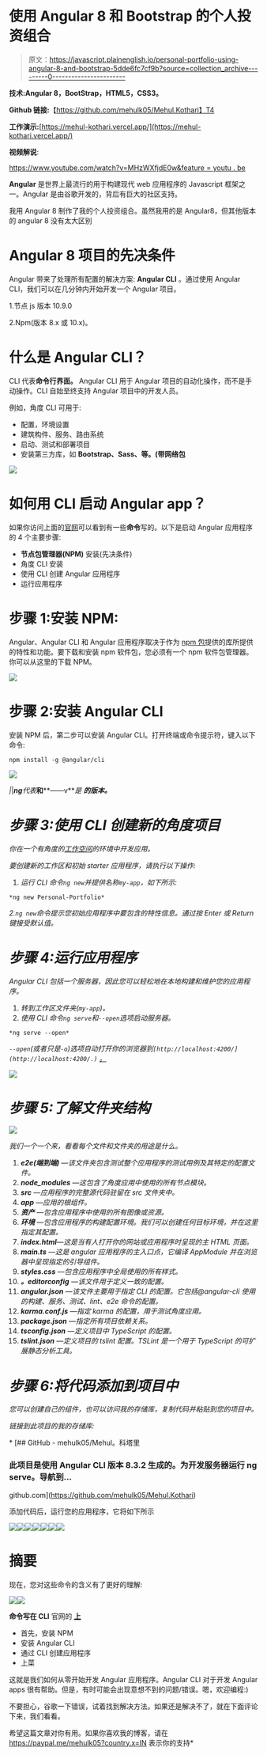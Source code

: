 # 使用 Angular 8 和 Bootstrap 的个人投资组合

> 原文：<https://javascript.plainenglish.io/personal-portfolio-using-angular-8-and-bootstrap-5dde6fc7cf9b?source=collection_archive---------0----------------------->

**技术:Angular 8，BootStrap，HTML5，CSS3。**

**Github 链接:**【https://github.com/mehulk05/Mehul.Kothari】T4

**工作演示:**[https://mehul-kothari.vercel.app/](https://mehul-kothari.vercel.app/)

**视频解说**:

[https://www.youtube.com/watch?v=MHzWXfjdE0w&feature = youtu . be](https://www.youtube.com/watch?v=MHzWXfjdE0w&feature=youtu.be)

**Angular** 是世界上最流行的用于构建现代 web 应用程序的 Javascript 框架之一。Angular 是由谷歌开发的，背后有巨大的社区支持。

我用 Angular 8 制作了我的个人投资组合。虽然我用的是 Angular8，但其他版本的 angular 8 没有太大区别

# Angular 8 项目的先决条件

Angular 带来了处理所有配置的解决方案: **Angular CLI** 。通过使用 Angular CLI，我们可以在几分钟内开始开发一个 Angular 项目。

1.节点 js 版本 10.9.0

2.Npm(版本 8.x 或 10.x)。

# 什么是 Angular CLI？

CLI 代表**命令行界面。** Angular CLI 用于 Angular 项目的自动化操作，而不是手动操作。CLI 自始至终支持 Angular 项目中的开发人员。

例如，角度 CLI 可用于:

*   配置，环境设置
*   建筑构件、服务、路由系统
*   启动、测试和部署项目
*   安装第三方库，如 **Bootstrap、Sass、**等。(带**网络包**

![](img/bfbb9200b236267ade91c122a42fef72.png)

# 如何用 CLI 启动 Angular app？

如果你访问上面的[官网](https://cli.angular.io/)可以看到有一些**命令**写的。以下是启动 Angular 应用程序的 4 个主要步骤:

*   **节点包管理器(NPM)** 安装(先决条件)
*   角度 CLI 安装
*   使用 CLI 创建 Angular 应用程序
*   运行应用程序

# 步骤 1:安装 NPM:

Angular、Angular CLI 和 Angular 应用程序取决于作为 [npm 包](https://docs.npmjs.com/getting-started/what-is-npm)提供的库所提供的特性和功能。要下载和安装 npm 软件包，您必须有一个 npm 软件包管理器。你可以从这里的下载 NPM。

![](img/35da07c11e12b702b3bde4792c57b67c.png)

# 步骤 2:安装 Angular CLI

安装 NPM 后，第二步可以安装 Angular CLI。打开终端或命令提示符，键入以下命令:

```
npm install -g @angular/cli
```

![](img/80ef3ccdc9bf29c1d9907da236207eb1.png)

*|*|***ng****代表***和****——v****是* ***的版本。****

# *步骤 3:使用 CLI 创建新的角度项目*

*你在一个有角度的[工作空间](https://angular.io/guide/glossary#workspace)的环境中开发应用。*

*要创建新的工作区和初始 starter 应用程序，请执行以下操作:*

1.  *运行 CLI 命令`ng new`并提供名称`my-app`，如下所示:*

```
*ng new Personal-Portfolio*
```

*2.`ng new`命令提示您初始应用程序中要包含的特性信息。通过按 Enter 或 Return 键接受默认值。*

# *步骤 4:运行应用程序*

*Angular CLI 包括一个服务器，因此您可以轻松地在本地构建和维护您的应用程序。*

1.  *转到工作区文件夹(`my-app`)。*
2.  *使用 CLI 命令`ng serve`和`--open`选项启动服务器。*

```
*ng serve --open*
```

*`--open`(或者只是`-o`)选项自动打开你的浏览器到`[http://localhost:4200/](http://localhost:4200/.)` [。](http://localhost:4200/.)*

*![](img/002d558a5d8dc6153d1968dc68f6c1bb.png)*

# *步骤 5:了解文件夹结构*

*![](img/1840dafb438d54a6f50732b7dadfa87b.png)*

*我们一个一个来，看看每个文件和文件夹的用途是什么。*

1.  ***e2e(端到端)** —该文件夹包含测试整个应用程序的测试用例及其特定的配置文件。*
2.  ***node_modules** —这包含了角度应用中使用的所有节点模块。*
3.  ***src** —应用程序的完整源代码驻留在 src 文件夹中。*
4.  ***app** —应用的根组件。*
5.  ***资产** —包含应用程序中使用的所有图像或资源。*
6.  ***环境** —包含应用程序的构建配置环境。我们可以创建任何目标环境，并在这里指定其配置。*
7.  ***index.html**—这是当有人打开你的网站或应用程序时呈现的主 HTML 页面。*
8.  ***main.ts** —这是 angular 应用程序的主入口点，它编译 AppModule 并在浏览器中呈现指定的引导组件。*
9.  ***styles.css** —包含应用程序中全局使用的所有样式。*
10.  ***。editorconfig** —该文件用于定义一致的配置。*
11.  ***angular.json** —该文件主要用于指定 CLI 的配置。它包括@angular-cli 使用的构建、服务、测试、lint、e2e 命令的配置。*
12.  ***karma.conf.js** —指定 karma 的配置，用于测试角度应用。*
13.  ***package.json** —指定所有项目依赖关系。*
14.  ***tsconfig.json** —定义项目中 TypeScript 的配置。*
15.  ***tslint.json** —定义项目的 tslint 配置。TSLint 是一个用于 TypeScript 的可扩展静态分析工具。*

# *步骤 6:将代码添加到项目中*

*您可以创建自己的组件，也可以访问我的存储库，复制代码并粘贴到您的项目中。*

*链接到此项目的我的存储库:*

*[](https://github.com/mehulk05/Mehul.Kothari) [## GitHub - mehulk05/Mehul。科塔里

### 此项目是使用 Angular CLI 版本 8.3.2 生成的。为开发服务器运行 ng serve。导航到…

github.com](https://github.com/mehulk05/Mehul.Kothari) 

添加代码后，运行您的应用程序，它将如下所示

![](img/a47c099813eb18f2b66d6c619feb82ae.png)![](img/655fb5f6059fb66c71507b6283f74e48.png)![](img/4b34ea920a8dbe9520bd34be765507ea.png)![](img/e7d4893d764c01ad66683b2ec747efb1.png)![](img/33c64ed4d9e064f4d35355503ba41509.png)![](img/2c810d43c96ddc6160a8dabaaa1468b3.png)![](img/17c361d619f6b8bf8ba781f2c66e85c4.png)

# 摘要

现在，您对这些命令的含义有了更好的理解:

![](img/771b5dce40373a10168173c58edc8063.png)![](img/ec9c9e9db31f988eb744c3fee4c73791.png)

**命令写在 CLI** 官网的 [**上**](https://cli.angular.io/)

*   首先，安装 NPM
*   安装 Angular CLI
*   通过 CLI 创建应用程序
*   上菜

这就是我们如何从零开始开发 Angular 应用程序。Angular CLI 对于开发 Angular apps 很有帮助。但是，有时可能会出现意想不到的问题/错误。嗯，欢迎编程:)

不要担心，谷歌一下错误，试着找到解决方法。如果还是解决不了，就在下面评论下来，我们看看。

希望这篇文章对你有用。如果你喜欢我的博客，请在 https://paypal.me/mehulk05?country.x=IN 表示你的支持*